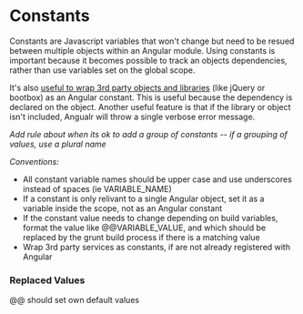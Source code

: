 # Constants
Constants are Javascript variables that won't change but need to be resued between multiple objects within an Angular module. Using constants is important because it becomes possible to track an objects dependencies, rather than use variables set on the global scope.

It's also [useful to wrap 3rd party objects and libraries](https://github.com/johnpapa/angular-styleguide/blob/master/a1/README.md#vendor-globals) (like jQuery or bootbox) as an Angular constant. This is useful because the dependency is declared on the object. Another useful feature is that if the library or object isn't included, Angualr will throw a single verbose error message.

*Add rule about when its ok to add a group of constants -- if a grouping of values, use a plural name*

*Conventions:*
* All constant variable names should be upper case and use underscores instead of spaces (ie VARIABLE_NAME)
* If a constant is only relivant to a single Angular object, set it as a variable inside the scope, not as an Angular constant
* If the constant value needs to change depending on build variables, format the value like @@VARIABLE_VALUE, and which should be replaced by the grunt build process if there is a matching value
* Wrap 3rd party services as constants, if are not already registered with Angular

### Replaced Values
@@ should set own default values